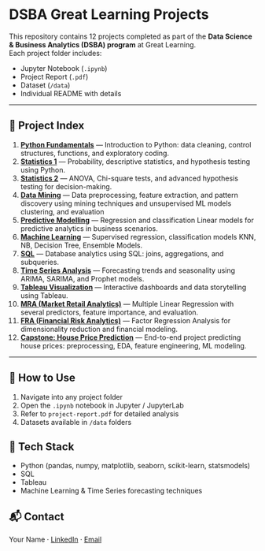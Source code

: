 # DSBA Great Learning Projects

This repository contains 12 projects completed as part of the **Data Science & Business Analytics (DSBA) program** at Great Learning.  
Each project folder includes:
- Jupyter Notebook (`.ipynb`)
- Project Report (`.pdf`)
- Dataset (`/data`)
- Individual README with details

---

## 📂 Project Index
1. **[Python Fundamentals](./project-01-python-fundamentals/README.md)** — Introduction to Python: data cleaning, control structures, functions, and exploratory coding.
2. **[Statistics 1](./project-02-statistics-1/README.md)** — Probability, descriptive statistics, and hypothesis testing using Python.
3. **[Statistics 2](./project-03-statistics-2/README.md)** — ANOVA, Chi-square tests, and advanced hypothesis testing for decision-making.
4. **[Data Mining](./project-04-data-mining/README.md)** — Data preprocessing, feature extraction, and pattern discovery using mining techniques and unsupervised ML models  clustering, and evaluation
5. **[Predictive Modelling](./project-05-predictive-modelling/README.md)** — Regression and classification Linear models for predictive analytics in business scenarios.
6. **[Machine Learning](./project-06-machine-learning/README.md)** — Supervised regression, classification models KNN, NB, Decision Tree, Ensemble Models.
7. **[SQL](./project-07-sql/README.md)** — Database analytics using SQL: joins, aggregations, and subqueries.
8. **[Time Series Analysis](./project-08-time-series-analysis/README.md)** — Forecasting trends and seasonality using ARIMA, SARIMA, and Prophet models.
9. **[Tableau Visualization](./project-09-tableau-visualization/README.md)** — Interactive dashboards and data storytelling using Tableau.
10. **[MRA (Market Retail Analytics)](./project-10-market-retail-analytics/README.md)** — Multiple Linear Regression with several predictors, feature importance, and evaluation.
11. **[FRA (Financial Risk Analytics)](./project-11-fra-financial-retail-analytics/README.md)** — Factor Regression Analysis for dimensionality reduction and financial modeling.
12. **[Capstone: House Price Prediction](./project-12-capstone-house-price-prediction/README.md)** — End-to-end project predicting house prices: preprocessing, EDA, feature engineering, ML modeling.


---

## 🚀 How to Use
1. Navigate into any project folder
2. Open the `.ipynb` notebook in Jupyter / JupyterLab
3. Refer to `project-report.pdf` for detailed analysis
4. Datasets available in `/data` folders

## 📌 Tech Stack
- Python (pandas, numpy, matplotlib, seaborn, scikit-learn, statsmodels)
- SQL
- Tableau
- Machine Learning & Time Series forecasting techniques

## 📬 Contact
Your Name · [LinkedIn](#) · [Email](#)

